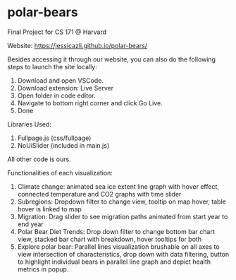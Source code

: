 # polar-bears
Final Project for CS 171 @ Harvard

Website: https://jessicazli.github.io/polar-bears/

Besides accessing it through our website, you can also do the following steps to launch the site locally:
1. Download and open VSCode.
2. Download extension: Live Server
3. Open folder in code editor.
4. Navigate to bottom right corner and click Go Live.
5. Done


Libraries Used:
1. Fullpage.js (css/fullpage)
2. NoUiSlider (included in main.js)

All other code is ours.

Functionalities of each visualization:
1. Climate change: animated sea ice extent line graph with hover effect, connected temperature and CO2 graphs with time slider
2. Subregions: Dropdown filter to change view, tooltip on map hover, table hover is linked to map
3. Migration: Drag slider to see migration paths animated from start year to end year
4. Polar Bear Diet Trends: Drop down filter to change bottom bar chart view, stacked bar chart with breakdown, hover tooltips for both
5. Explore polar bear: Parallel lines visualization brushable on all axes to view intersection of characteristics, drop down with data filtering, button to highlight individual bears in parallel line graph and depict health metrics in popup.